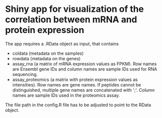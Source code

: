 # Shiny app for visualization of the correlation between mRNA and protein expression

The app requires a .RData object as input, that contains  
- coldata (metadata on the samples)  
- rowdata (metadata on the genes)  
- assay_rna (a matrix of mRNA expression values as FPKM). Row names are Ensembl gene IDs and column names are sample IDs used for RNA sequencing.  
- assay_proteomics (a matrix with protein expression values as intensities). Row names are gene names. If peptides cannot be distinguished, multiple gene names are concatenated with ';'. Column names are sample IDs used in the proteomics assay.  

The file path in the config.R file has to be adjusted to point to the RData object. 
